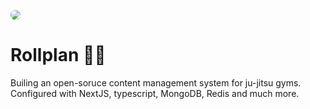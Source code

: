 

  <a href="url"><img src="https://i.imgur.com/kB0D1Pz.png" height="auto" width="auto" style="border-radius:50%"></a>

# Rollplan 🥋🔥 

Builing an open-soruce content management system for ju-jitsu gyms. Configured with NextJS, typescript, MongoDB, Redis and much more. 





